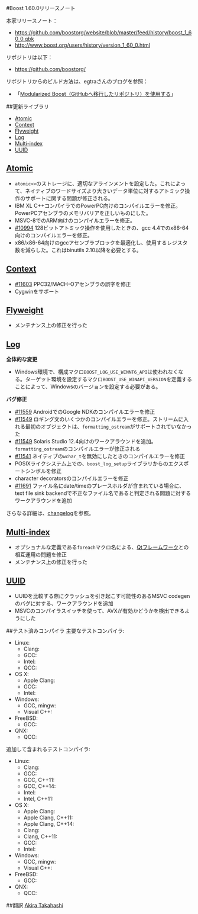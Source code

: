 #Boost 1.60.0リリースノート

本家リリースノート：

- <https://github.com/boostorg/website/blob/master/feed/history/boost_1_60_0.qbk>
- <http://www.boost.org/users/history/version_1_60_0.html>


リポジトリは以下：

- <https://github.com/boostorg/>


リポジトリからのビルド方法は、egtraさんのブログを参照：

- 「[Modularized Boost（GitHubへ移行したリポジトリ）を使用する](http://dev.activebasic.com/egtra/2013/12/03/620/)」


##更新ライブラリ

- [Atomic](#atomic)
- [Context](#context)
- [Flyweight](#flyweight)
- [Log](#log)
- [Multi-index](#multi-index)
- [UUID](#uuid)


## <a name="atomic" href="#atomic">Atomic</a>
- `atomic<>`のストレージに、適切なアラインメントを設定した。これによって、ネイティブのワードサイズより大きいデータ単位に対するアトミック操作のサポートに関する問題が修正される。
- IBM XL C++コンパイラでのPowerPC向けのコンパイルエラーを修正。PowerPCアセンブラのメモリバリアを正しいものにした。
- MSVC-8でのARM向けのコンパイルエラーを修正。
- [#10994](https://svn.boost.org/trac/boost/ticket/10994) 128ビットアトミック操作を使用したときの、gcc 4.4でのx86-64向けのコンパイルエラーを修正。
- x86/x86-64向けのgccアセンブラブロックを最適化し、使用するレジスタ数を減らした。これはbinutils 2.10以降を必要とする。


## <a name="context" href="#context">Context</a>
- [#11603](https://svn.boost.org/trac/boost/ticket/11603) PPC32/MACH-Oアセンブラの誤字を修正
- Cygwinをサポート


## <a name="flyweight" href="#flyweight">Flyweight</a>
- メンテナンス上の修正を行った


## <a name="log" href="#log">Log</a>
**全体的な変更**

- Windows環境で、構成マクロ`BOOST_LOG_USE_WINNT6_API`は使われなくなる。ターゲット環境を設定するマクロ`BOOST_USE_WINAPI_VERSION`を定義することによって、Windowsのバージョンを設定する必要がある。

**バグ修正**

- [#11559](https://svn.boost.org/trac/boost/ticket/11559) AndroidでのGoogle NDKのコンパイルエラーを修正
- [#11549](https://svn.boost.org/trac/boost/ticket/11549) ロギング文のいくつかのコンパイルエラーを修正。ストリームに入れる最初のオブジェクトは、`formatting_ostream`がサポートされていなかった
- [#11549](https://svn.boost.org/trac/boost/ticket/11549) Solaris Studio 12.4向けのワークアラウンドを追加。`formatting_ostream`のコンパイルエラーが修正される
- [#11541](https://svn.boost.org/trac/boost/ticket/11541) ネイティブの`wchar_t`を無効にしたときのコンパイルエラーを修正
- POSIXライクシステム上での、`boost_log_setup`ライブラリからのエクスポートシンボルを修正
- character decoratorsのコンパイルエラーを修正
- [#11691](https://svn.boost.org/trac/boost/ticket/11691) ファイル名にdate/timeのプレースホルダが含まれている場合に、text file sink backendで不正なファイル名であると判定される問題に対するワークアラウンドを追加

さらなる詳細は、[changelog](http://www.boost.org/doc/libs/release/libs/log/doc/html/log/changelog.html)を参照。


## <a name="multi-index" href="#multi-index">Multi-index</a>
- オプショナルな定義である`foreach`マクロ名による、[Qtフレームワーク](http://www.qt.io/)との相互運用の問題を修正
- メンテナンス上の修正を行った


## <a name="uuid" href="#uuid">UUID</a>
- UUIDを比較する際にクラッシュを引き起こす可能性のあるMSVC codegenのバグに対する、ワークアラウンドを追加
- MSVCのコンパイラスイッチを使って、AVXが有効かどうかを検出できるようにした


##テスト済みコンパイラ
主要なテストコンパイラ:

- Linux:
	- Clang:
	- GCC:
	- Intel:
	- QCC:
- OS X:
	- Apple Clang:
	- GCC:
	- Intel:
- Windows:
	- GCC, mingw:
	- Visual C++:
- FreeBSD:
	- GCC:
- QNX:
	- QCC:

追加して含まれるテストコンパイラ:

- Linux:
	- Clang:
	- GCC:
	- GCC, C++11:
	- GCC, C++14:
	- Intel:
	- Intel, C++11:
- OS X:
	- Apple Clang:
	- Apple Clang, C++11:
	- Apple Clang, C++14:
	- Clang:
	- Clang, C++11:
	- GCC:
	- Intel:
- Windows:
	- GCC, mingw:
	- Visual C++:
- FreeBSD:
	- GCC:
- QNX:
	- QCC:

##翻訳
[Akira Takahashi](https://github.com/faithandbrave)


